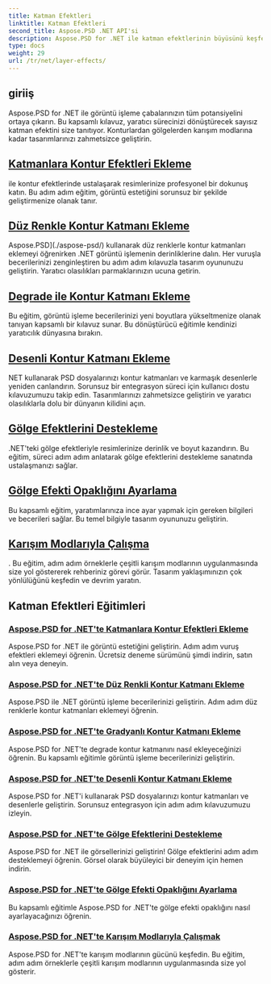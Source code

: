 ```yaml
---
title: Katman Efektleri
linktitle: Katman Efektleri
second_title: Aspose.PSD .NET API'si
description: Aspose.PSD for .NET ile katman efektlerinin büyüsünü keşfedin! Kontur, gölge ve karışım modları eklemeyi öğrenerek görüntü işleme becerilerinizi geliştirin.
type: docs
weight: 29
url: /tr/net/layer-effects/
---
```

## giriiş

Aspose.PSD for .NET ile görüntü işleme çabalarınızın tüm potansiyelini ortaya çıkarın. Bu kapsamlı kılavuz, yaratıcı sürecinizi dönüştürecek sayısız katman efektini size tanıtıyor. Konturlardan gölgelerden karışım modlarına kadar tasarımlarınızı zahmetsizce geliştirin.

## [Katmanlara Kontur Efektleri Ekleme](./adding-stroke-effects/)

ile kontur efektlerinde ustalaşarak resimlerinize profesyonel bir dokunuş katın. Bu adım adım eğitim, görüntü estetiğini sorunsuz bir şekilde geliştirmenize olanak tanır. 

## [Düz Renkle Kontur Katmanı Ekleme](./adding-stroke-layer-solid-color/)

Aspose.PSD](./aspose-psd/) kullanarak düz renklerle kontur katmanları eklemeyi öğrenirken .NET görüntü işlemenin derinliklerine dalın. Her vuruşla becerilerinizi zenginleştiren bu adım adım kılavuzla tasarım oyununuzu geliştirin. Yaratıcı olasılıkları parmaklarınızın ucuna getirin.

## [Degrade ile Kontur Katmanı Ekleme](./adding-stroke-layer-gradient/)

Bu eğitim, görüntü işleme becerilerinizi yeni boyutlara yükseltmenize olanak tanıyan kapsamlı bir kılavuz sunar. Bu dönüştürücü eğitimle kendinizi yaratıcılık dünyasına bırakın.

## [Desenli Kontur Katmanı Ekleme](./adding-stroke-layer-pattern/)

NET kullanarak PSD dosyalarınızı kontur katmanları ve karmaşık desenlerle yeniden canlandırın. Sorunsuz bir entegrasyon süreci için kullanıcı dostu kılavuzumuzu takip edin. Tasarımlarınızı zahmetsizce geliştirin ve yaratıcı olasılıklarla dolu bir dünyanın kilidini açın.

## [Gölge Efektlerini Destekleme](./supporting-shadow-effects/)

.NET'teki gölge efektleriyle resimlerinize derinlik ve boyut kazandırın. Bu eğitim, süreci adım adım anlatarak gölge efektlerini destekleme sanatında ustalaşmanızı sağlar. 

## [Gölge Efekti Opaklığını Ayarlama](./adjusting-shadow-effect-opacity/)

Bu kapsamlı eğitim, yaratımlarınıza ince ayar yapmak için gereken bilgileri ve becerileri sağlar. Bu temel bilgiyle tasarım oyununuzu geliştirin.

## [Karışım Modlarıyla Çalışma](./working-with-blend-modes/)

. Bu eğitim, adım adım örneklerle çeşitli karışım modlarının uygulanmasında size yol göstererek rehberiniz görevi görür. Tasarım yaklaşımınızın çok yönlülüğünü keşfedin ve devrim yaratın.

## Katman Efektleri Eğitimleri
### [Aspose.PSD for .NET'te Katmanlara Kontur Efektleri Ekleme](./adding-stroke-effects/)
Aspose.PSD for .NET ile görüntü estetiğini geliştirin. Adım adım vuruş efektleri eklemeyi öğrenin. Ücretsiz deneme sürümünü şimdi indirin, satın alın veya deneyin.
### [Aspose.PSD for .NET'te Düz Renkli Kontur Katmanı Ekleme](./adding-stroke-layer-solid-color/)
Aspose.PSD ile .NET görüntü işleme becerilerinizi geliştirin. Adım adım düz renklerle kontur katmanları eklemeyi öğrenin.
### [Aspose.PSD for .NET'te Gradyanlı Kontur Katmanı Ekleme](./adding-stroke-layer-gradient/)
Aspose.PSD for .NET'te degrade kontur katmanını nasıl ekleyeceğinizi öğrenin. Bu kapsamlı eğitimle görüntü işleme becerilerinizi geliştirin.
### [Aspose.PSD for .NET'te Desenli Kontur Katmanı Ekleme](./adding-stroke-layer-pattern/)
Aspose.PSD for .NET'i kullanarak PSD dosyalarınızı kontur katmanları ve desenlerle geliştirin. Sorunsuz entegrasyon için adım adım kılavuzumuzu izleyin.
### [Aspose.PSD for .NET'te Gölge Efektlerini Destekleme](./supporting-shadow-effects/)
Aspose.PSD for .NET ile görsellerinizi geliştirin! Gölge efektlerini adım adım desteklemeyi öğrenin. Görsel olarak büyüleyici bir deneyim için hemen indirin.
### [Aspose.PSD for .NET'te Gölge Efekti Opaklığını Ayarlama](./adjusting-shadow-effect-opacity/)
Bu kapsamlı eğitimle Aspose.PSD for .NET'te gölge efekti opaklığını nasıl ayarlayacağınızı öğrenin.
### [Aspose.PSD for .NET'te Karışım Modlarıyla Çalışmak](./working-with-blend-modes/)
Aspose.PSD for .NET'te karışım modlarının gücünü keşfedin. Bu eğitim, adım adım örneklerle çeşitli karışım modlarının uygulanmasında size yol gösterir.